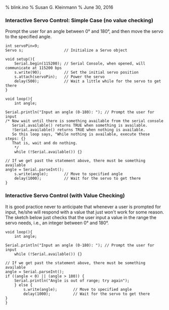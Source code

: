 % blink.ino
% Susan G. Kleinmann
% June 30, 2016

### Interactive Servo Control: Simple Case (no value checking) ###

Prompt the user for an angle between 0° and 180°, and then move
the servo to the specified angle.

    int servoPin=9;
    Servo s;                  // Initialize a Servo object
    
    void setup(){  
        Serial.begin(115200); // Serial Console, when opened, will communicate at 115200 bps
        s.write(90);          // Set the initial servo position
        s.attach(servoPin);   // Power the servo
        delay(500);           // Wait a little while for the servo to get there
    }
    
    void loop(){
        int angle;

	Serial.println("Input an angle (0-180): "); // Prompt the user for input
	/* Now wait until there is something available from the serial console
	   Serial.available() returns TRUE when something is available.
	   !Serial.available() returns TRUE when nothing is available.
	   So this loop says, "While nothing is available, execute these steps: {}
	   That is, wait and do nothing.
        */
        while (!Serial.available()) {}              

	// If we get past the statement above, there must be something available
	angle = Serial.parseInt();
        s.write(angle);       // Move to specified angle
        delay(1000);          // Wait for the servo to get there
    }

### Interactive Servo Control (with Value Checking) ###

It is good practice never to anticipate that whenever a user is prompted for
input, he/she will respond with a value that just won't work for some reason.
The sketch below just checks that the user input a value in the range the
servo needs, i.e., an integer between 0° and 180°.

    void loop(){
        int angle;

	Serial.println("Input an angle (0-180): "); // Prompt the user for input
        while (!Serial.available()) {}              

	// If we get past the statement above, there must be something available
	angle = Serial.parseInt();
	if ((angle < 0) || (angle > 180)) {
	    Serial.println("Angle is out of range; try again");
        } else {
            s.write(angle);       // Move to specified angle
            delay(1000);          // Wait for the servo to get there
	}
    }
